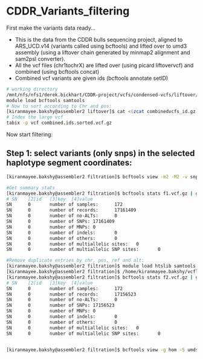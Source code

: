 # CDDR_Variants_filtering
First make the variants data ready...
* This is the data from the CDDR bulls sequencing project, aligned to ARS_UCD.v14 (variants called using bcftools) and lifted over to umd3 assembly (using a liftover chain generated by minmap2 alignment and sam2psl converter). 
* All the vcf files (chr1tochrX) are lifted over (using picard liftovervcf) and combined (using bcftools concat)
* Combined vcf variants are given ids (bcftools annotate setID)

```bash
# working directory
/mnt/nfs/nfs1/derek.bickhart/CDDR-project/vcfs/condensed-vcfs/liftover/annotated/filtration/
module load bcftools samtools
# Now to sort according to Chr and pos:
[kiranmayee.bakshy@assembler2 liftover]$ cat <(zcat combinedvcfs_id.gz | grep -B10000 -m1 ^#CHROM) <(bcftools view -H combinedvcfs_id.gz | sort -k1V,1 -k2n,2) | bgzip > combined.ids.sorted.vcf.gz
# Index the large vcf
tabix -p vcf combined.ids.sorted.vcf.gz
```

Now start filtering:
## Step 1: select variants (only snps) in the selected haplotype segment coordinates:
```bash
[kiranmayee.bakshy@assembler2 filtration]$ bcftools view -m2 -M2 -v snps /mnt/nfs/nfs1/derek.bickhart/CDDR-Project/vcfs/condensed_vcfs/liftover/combined.ids.sorted.vcf.gz -R seg_cord.bed -Oz -o f1.vcf.gz

#Get summary stats
[kiranmayee.bakshy@assembler2 filtration]$ bcftools stats f1.vcf.gz | grep -P "SN\t"
# SN    [2]id   [3]key  [4]value
SN      0       number of samples:      172
SN      0       number of records:      17161409
SN      0       number of no-ALTs:      0
SN      0       number of SNPs: 17161409
SN      0       number of MNPs: 0
SN      0       number of indels:       0
SN      0       number of others:       0
SN      0       number of multiallelic sites:   0
SN      0       number of multiallelic SNP sites:       0

#Remove duplicate entries by chr, pos, ref and alt:
[kiranmayee.bakshy@assembler2 filtration]$ module load htslib samtools bcftools
[kiranmayee.bakshy@assembler2 filtration]$ /home/kiranmayee.bakshy/vcflib/bin/vcfuniq f1.vcf.gz | bgzip > f2.vcf.gz
[kiranmayee.bakshy@assembler2 filtration]$ bcftools stats f2.vcf.gz | grep -P "SN\t"
# SN    [2]id   [3]key  [4]value
SN      0       number of samples:      172
SN      0       number of records:      17156523
SN      0       number of no-ALTs:      0
SN      0       number of SNPs: 17156523
SN      0       number of MNPs: 0
SN      0       number of indels:       0
SN      0       number of others:       0
SN      0       number of multiallelic sites:   0
SN      0       number of multiallelic SNP sites:       0


[kiranmayee.bakshy@assembler2 filtration]$ bcftools view -g hom -S umds_matched_animals.txt -x --force-samples -Oz -o f3.vcf.gz f2.vcf.gz





